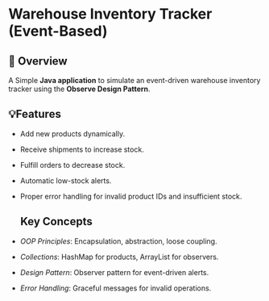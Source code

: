 # Warehouse Inventory Tracker (Event-Based)

## 📖 Overview
A Simple **Java application** to simulate an event-driven warehouse inventory tracker using the **Observe Design Pattern**.

## 💡Features
- Add new products dynamically.
- Receive shipments to increase stock.
- Fulfill orders to decrease stock.
- Automatic low-stock alerts.
- Proper error handling for invalid product IDs and insufficient stock.

  ## Key Concepts
- *OOP Principles*: Encapsulation, abstraction, loose coupling.
- *Collections*: HashMap for products, ArrayList for observers.
- *Design Pattern*: Observer pattern for event-driven alerts.
- *Error Handling*: Graceful messages for invalid operations.
